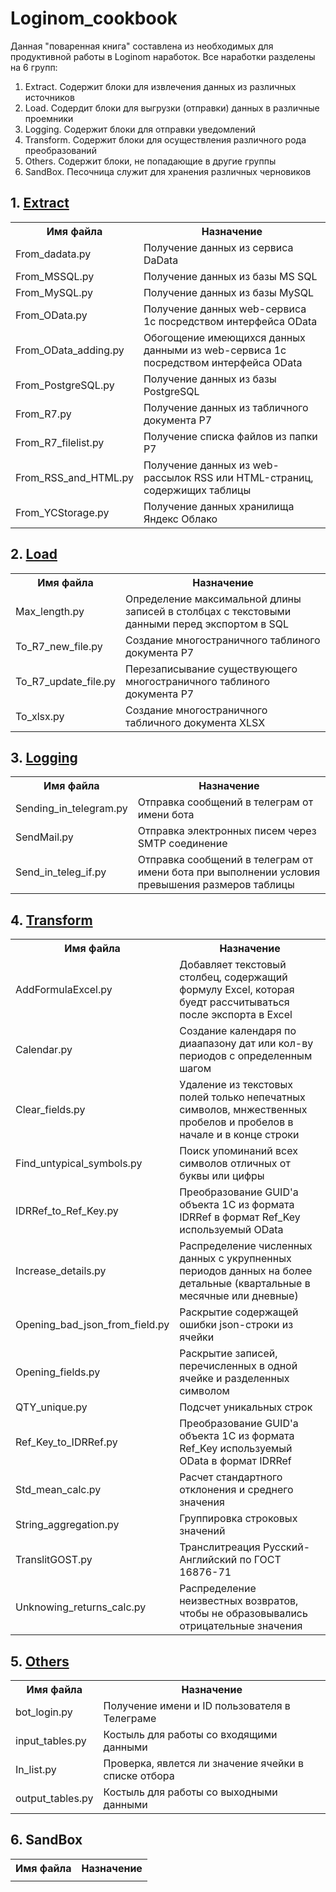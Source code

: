 # Loginom_cookbook
Данная "поваренная книга" составлена из необходимых для продуктивной работы в Loginom наработок.
Все наработки разделены на 6 групп:
1. Extract. Содержит блоки для извлечения данных из различных источников
2. Load. Содердит блоки для выгрузки (отправки) данных в различные проемники
3. Logging. Содержит блоки для отправки уведомлений
4. Transform. Содержит блоки для осуществления различного рода преобразований
5. Others. Содержит блоки, не попадающие в другие группы
6. SandBox. Песочница служит для хранения различных черновиков

## 1. <a href="https://github.com/Biovstu/Loginom_cookbook/tree/e9c85ac5a5dcb1d1ab5407a0ade0b0be4ffd743b/Extract">Extract</a>

<table>
  <tr>
    <th>Имя файла</th>
    <th>Назначение</th>
  </tr>
  <tr>
    <td>From_dadata.py</td>
    <td>Получение данных из сервиса DaData</td>
  </tr>
  <tr>
    <td>From_MSSQL.py</td>
    <td>Получение данных из базы MS SQL</td>
  </tr>
  <tr>
    <td>From_MySQL.py</td>
    <td>Получение данных из базы MySQL</td>
  </tr>
  <tr>
    <td>From_OData.py</td>
    <td>Получение данных web-сервиса 1с посредством интерфейса OData</td>
  </tr>
  <tr>
    <td>From_OData_adding.py</td>
    <td>Обогощение имеющихся данных данными из web-сервиса 1с посредством интерфейса OData</td>
  </tr>
  <tr>
    <td>From_PostgreSQL.py</td>
    <td>Получение данных из базы PostgreSQL</td>
  </tr>
  <tr>
    <td>From_R7.py</td>
    <td>Получение данных из табличного документа Р7</td>
  </tr>
  <tr>
    <td>From_R7_filelist.py</td>
    <td>Получение списка файлов из папки Р7</td>
  </tr>
  <tr>
    <td>From_RSS_and_HTML.py</td>
    <td>Получение данных из web-рассылок RSS или HTML-страниц, содержищих таблицы</td>
  </tr>
  <tr>
    <td>From_YCStorage.py</td>
    <td>Получение данных хранилища Яндекс Облако</td>
  </tr>
</table>

## 2. <a href="https://github.com/Biovstu/Loginom_cookbook/tree/e9c85ac5a5dcb1d1ab5407a0ade0b0be4ffd743b/Load">Load</a>

<table>
  <tr>
    <th>Имя файла</th>
    <th>Назначение</th>
  </tr>
  <tr>
    <td>Max_length.py</td>
    <td>Определение максимальной длины записей в столбцах с текстовыми данными перед экспортом в SQL</td>
  </tr>
  <tr>
    <td>To_R7_new_file.py</td>
    <td>Создание многостраничного таблиного документа Р7</td>
  </tr>
  <tr>
    <td>To_R7_update_file.py</td>
    <td>Перезаписывание существующего многостраничного таблиного документа Р7</td>
  </tr>
  <tr>
    <td>To_xlsx.py</td>
    <td>Создание многостраничного табличного документа XLSX</td>
  </tr>
</table>

## 3. <a href="https://github.com/Biovstu/Loginom_cookbook/tree/e9c85ac5a5dcb1d1ab5407a0ade0b0be4ffd743b/Logging">Logging</a>

<table>
  <tr>
    <th>Имя файла</th>
    <th>Назначение</th>
  </tr>
  <tr>
    <td>Sending_in_telegram.py</td>
    <td>Отправка сообщений в телеграм от имени бота</td>
  </tr>
  <tr>
    <td>SendMail.py</td>
    <td>Отправка электронных писем через SMTP соединение</td>
  </tr>
  <tr>
    <td>Send_in_teleg_if.py</td>
    <td>Отправка сообщений в телеграм от имени бота при выполнении условия превышения размеров таблицы</td>
  </tr>
</table>

## 4. <a href="https://github.com/Biovstu/Loginom_cookbook/tree/e9c85ac5a5dcb1d1ab5407a0ade0b0be4ffd743b/Transform">Transform</a>

<table>
  <tr>
    <th>Имя файла</th>
    <th>Назначение</th>
  </tr>
  <tr>
    <td>AddFormulaExcel.py</td>
    <td>Добавляет текстовый столбец, содержащий формулу Excel, которая буедт рассчитываться после экспорта в Excel</td>
  </tr>
  <tr>
    <td>Calendar.py</td>
    <td>Создание календаря по диаапазону дат или кол-ву периодов с определенным шагом</td>
  </tr>
  <tr>
    <td>Clear_fields.py</td>
    <td>Удаление из текстовых полей только непечатных символов, мнжественных пробелов и пробелов в начале и в конце строки</td>
  </tr>
  <tr>
    <td>Find_untypical_symbols.py</td>
    <td>Поиск упоминаний всех символов отличных от буквы или цифры</td>
  </tr>
  <tr>
    <td>IDRRef_to_Ref_Key.py</td>
    <td>Преобразование GUID'а объекта 1С из формата IDRRef в формат Ref_Key используемый OData</td>
  </tr>
  <tr>
    <td>Increase_details.py</td>
    <td>Распределение численных данных с укрупненных периодов данных на более детальные (квартальные в месячные или дневные)</td>
  </tr>
  <tr>
    <td>Opening_bad_json_from_field.py</td>
    <td>Раскрытие содержащей ошибки json-строки из ячейки</td>
  </tr>
  <tr>
    <td>Opening_fields.py</td>
    <td>Раскрытие записей, перечисленных в одной ячейке и разделенных символом</td>
  </tr>
  <tr>
    <td>QTY_unique.py</td>
    <td>Подсчет уникальных строк</td>
  </tr>
  <tr>
    <td>Ref_Key_to_IDRRef.py</td>
    <td>Преобразование GUID'а объекта 1С из формата Ref_Key используемый OData в формат IDRRef</td>
  </tr>
  <tr>
    <td>Std_mean_calc.py</td>
    <td>Расчет стандартного отклонения и среднего значения</td>
  </tr>
  <tr>
    <td>String_aggregation.py</td>
    <td>Группировка строковых значений</td>
  </tr>
  <tr>
    <td>TranslitGOST.py</td>
    <td>Транслитреация Русский-Английский по ГОСТ 16876-71</td>
  </tr>
  <tr>
    <td>Unknowing_returns_calc.py</td>
    <td>Распределение неизвестных возвратов, чтобы не образовывались отрицательные значения</td>
  </tr>
</table>

## 5. <a href="https://github.com/Biovstu/Loginom_cookbook/tree/e9c85ac5a5dcb1d1ab5407a0ade0b0be4ffd743b/Others">Others</a>

<table>
  <tr>
    <th>Имя файла</th>
    <th>Назначение</th>
  </tr>
  <tr>
    <td>bot_login.py</td>
    <td>Получение имени и ID пользователя в Телеграме</td>
  </tr>
  <tr>
    <td>input_tables.py</td>
    <td>Костыль для работы со входящими данными</td>
  </tr>
  <tr>
    <td>In_list.py</td>
    <td>Проверка, явлется ли значение ячейки в списке отбора</td>
  </tr>
  <tr>
    <td>output_tables.py</td>
    <td>Костыль для работы со выходными данными</td>
  </tr>
</table>

## 6. SandBox

<table width="100%">
  <tr>
    <th>Имя файла</th>
    <th>Назначение</th>
  </tr>
  <tr>
    <td></td>
    <td></td>
  </tr>
</table>
